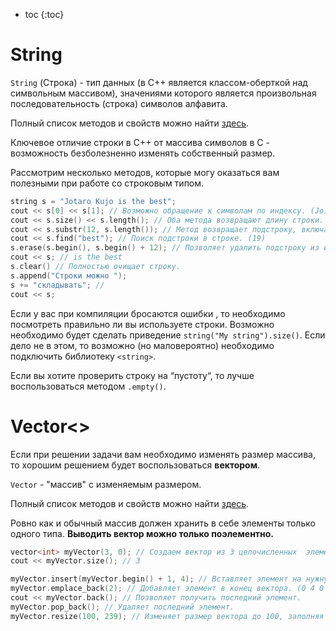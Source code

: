 * toc
  {:toc}

# String

`String` (Строка) - тип данных (в С++ является классом-оберткой над символьным массивом), значениями которого является
произвольная последовательность (строка) символов алфавита.

Полный список методов и свойств можно найти [здесь](https://en.cppreference.com/w/cpp/string/basic_string).

Ключевое отличие строки в С++ от массива символов в С - возможность безболезненно изменять собственный размер.

Рассмотрим несколько методов, которые могу оказаться вам полезными при работе со строковым типом.

```C++
string s = "Jotaro Kujo is the best";
cout << s[0] << s[1]; // Возможно обращение к символам по индексу. (Jo)
cout << s.size() << s.length(); // Оба метода возвращают длину строки. (23)
cout << s.substr(12, s.length()); // Метод возвращает подстроку, включая левый индекс  и исключая правый. (is the best)
cout << s.find("best"); // Поиск подстроки в строке. (19)
s.erase(s.begin(), s.begin() + 12); // Позволяет удалить подстроку из исходной строки.
cout << s; // is the best
s.clear() // Полностью очищает строку.
s.append("Строки можно ");
s += "складывать"; //
cout << s;
```

Если у вас при компиляции бросаются ошибки , то необходимо посмотреть правильно ли вы используете строки. Возможно
необходимо будет сделать приведение `string("My string").size()`. Если дело не в этом, то возможно (но маловероятно)
необходимо подключить библиотеку `<string>`.

Если вы хотите проверить строку на “пустоту“, то лучше воспользоваться методом `.empty()`.

# Vector<>

Если при решении задачи вам необходимо изменять размер массива, то хорошим решением будет воспользоваться **вектором**.

`Vector` - "массив" с изменяемым размером.

Полный список методов и свойств можно найти [здесь](https://en.cppreference.com/w/cpp/container/vector).

Ровно как и обычный массив должен хранить в себе элементы только одного типа.
**Выводить вектор можно только поэлементно.**

```c++
vector<int> myVector(3, 0); // Создаем вектор из 3 целочисленных  элементов, проинициализированных нулями.
cout << myVector.size(); // 3

myVector.insert(myVector.begin() + 1, 4); // Вставляет элемент на нужную позицию. (0 4 0 0)
myVector.emplace_back(2); // Добавляет элемент в конец вектора. (0 4 0 0 2)
cout << myVector.back(); // Позволяет получить последний элемент.
myVector.pop_back(); // Удаляет последний элемент.
myVector.resize(100, 239); // Изменяет размер вектора до 100, заполняя новые элементы числом 239 
```

